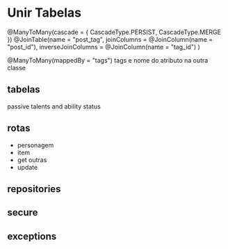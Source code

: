 # Unir Tabelas

@ManyToMany(cascade = {
CascadeType.PERSIST,
CascadeType.MERGE
})
@JoinTable(name = "post_tag",
joinColumns = @JoinColumn(name = "post_id"),
inverseJoinColumns = @JoinColumn(name = "tag_id")
)

@ManyToMany(mappedBy = "tags")
tags e nome do atributo na outra classe

## tabelas

passive talents and ability status

## rotas

- personagem
- item
- get outras
- update

## repositories

## secure

## exceptions
